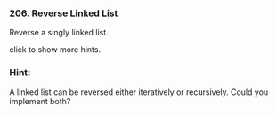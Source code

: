 ### 206. Reverse Linked List
Reverse a singly linked list.

click to show more hints.

### Hint:
A linked list can be reversed either iteratively or recursively. Could you implement both?
